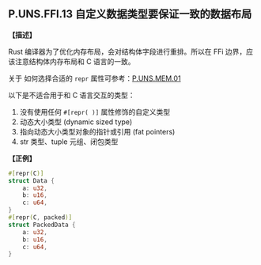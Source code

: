 ## P.UNS.FFI.13 自定义数据类型要保证一致的数据布局

**【描述】**

Rust 编译器为了优化内存布局，会对结构体字段进行重排。所以在 FFi 边界，应该注意结构体内存布局和 C 语言的一致。

关于 如何选择合适的 `repr` 属性可参考：[P.UNS.MEM.01](../mem.md) 

以下是不适合用于和 C 语言交互的类型：

1. 没有使用任何 `#[repr( )]` 属性修饰的自定义类型
2. 动态大小类型 (dynamic sized type)
3. 指向动态大小类型对象的指针或引用 (fat pointers)
4. str 类型、tuple 元组、闭包类型

**【正例】**

```rust
#[repr(C)]
struct Data {
    a: u32,
    b: u16,
    c: u64,
}
#[repr(C, packed)]
struct PackedData {
    a: u32,
    b: u16,
    c: u64,
}
```